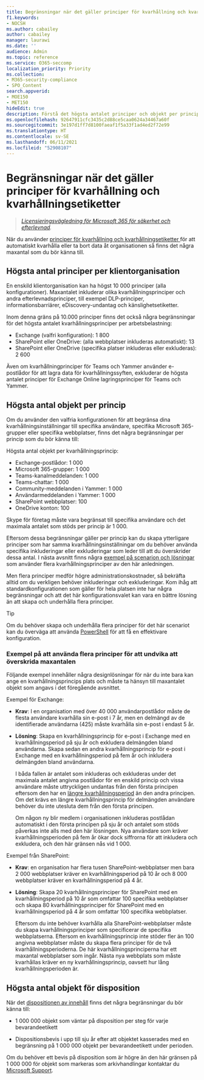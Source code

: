 ```yaml
---
title: Begränsningar när det gäller principer för kvarhållning och kvarhållningsetiketter
f1.keywords:
- NOCSH
ms.author: cabailey
author: cabailey
manager: laurawi
ms.date: ''
audience: Admin
ms.topic: reference
ms.service: O365-seccomp
localization_priority: Priority
ms.collection:
- M365-security-compliance
- SPO_Content
search.appverid:
- MOE150
- MET150
hideEdit: true
description: Förstå det högsta antalet principer och objekt per princip när det gäller principer för kvarhållning och kvarhållningsetiketter
ms.openlocfilehash: 92647911cfc3435c2d88ce5caa0624a34467a60f
ms.sourcegitcommit: 3e197d1ff7d8100faeaf1f5a33f1ad4ed2f72e99
ms.translationtype: HT
ms.contentlocale: sv-SE
ms.lasthandoff: 06/11/2021
ms.locfileid: "52908107"
---
```

# <a name="limits-for-retention-policies-and-retention-label-policies"></a>Begränsningar när det gäller principer för kvarhållning och kvarhållningsetiketter

>*[Licensieringsvägledning för Microsoft 365 för säkerhet och efterlevnad](/office365/servicedescriptions/microsoft-365-service-descriptions/microsoft-365-tenantlevel-services-licensing-guidance/microsoft-365-security-compliance-licensing-guidance).*

När du använder [ principer för kvarhållning och kvarhållningsetiketter ](retention.md#retention-policies-and-retention-labels) för att automatiskt kvarhålla eller ta bort data åt organisationen så finns det några maxantal som du bör känna till.

## <a name="maximum-number-of-policies-per-tenant"></a>Högsta antal principer per klientorganisation

En enskild klientorganisation kan ha högst 10 000 principer (alla konfigurationer). Maxantalet inkluderar olika kvarhållningsprinciper och andra efterlevnadsprinciper, till exempel DLP-principer, informationsbarriärer, eDiscovery-undantag och känslighetsetiketter.

Inom denna gräns på 10.000 principer finns det också några begränsningar för det högsta antalet kvarhållningsprinciper per arbetsbelastning:

- Exchange (valfri konfiguration): 1 800
- SharePoint eller OneDrive: (alla webbplatser inkluderas automatiskt): 13
- SharePoint eller OneDrive (specifika platser inkluderas eller exkluderas): 2 600

Även om kvarhållningprinciper för Teams och Yammer använder e-postlådor för att lagra data för kvarhållningssyften, exkluderar de högsta antalet principer för Exchange Online lagringsprinciper för Teams och Yammer.

## <a name="maximum-number-of-items-per-policy"></a>Högsta antal objekt per princip

Om du använder den valfria konfigurationen för att begränsa dina kvarhållningsinställningar till specifika användare, specifika Microsoft 365-grupper eller specifika webbplatser, finns det några begränsningar per princip som du bör känna till: 

Högsta antal objekt per kvarhållningsprincip:

- Exchange-postlådor: 1 000
- Microsoft 365-grupper: 1 000
- Teams-kanalmeddelanden: 1 000
- Teams-chattar: 1 000
- Community-meddelanden i Yammer: 1 000
- Användarmeddelanden i Yammer: 1 000
- SharePoint webbplatser: 100
- OneDrive konton: 100

Skype för företag måste vara begränsat till specifika användare och det maximala antalet som stöds per princip är 1 000.

Eftersom dessa begränsningar gäller per princip kan du skapa ytterligare principer som har samma kvarhållningsinställningar om du behöver använda specifika inkluderingar eller exkluderingar som leder till att du överskrider dessa antal. I nästa avsnitt finns några [exempel på scenarion och lösningar](#examples-of-using-multiple-policies-to-avoid-exceeding-maximum-numbers) som använder flera kvarhållningsprinciper av den här anledningen.

Men flera principer medför högre administrationskostnader, så bekräfta alltid om du verkligen behöver inkluderingar och exkluderingar. Kom ihåg att standardkonfigurationen som gäller för hela platsen inte har några begränsningar och att det här konfigurationsvalet kan vara en bättre lösning än att skapa och underhålla flera principer.

> [!TIP]
> Om du behöver skapa och underhålla flera principer för det här scenariot kan du överväga att använda [PowerShell](retention.md#powershell-cmdlets-for-retention-policies-and-retention-labels) för att få en effektivare konfiguration.

### <a name="examples-of-using-multiple-policies-to-avoid-exceeding-maximum-numbers"></a>Exempel på att använda flera principer för att undvika att överskrida maxantalen

Följande exempel innehåller några designlösningar för när du inte bara kan ange en kvarhållningsprincips plats och måste ta hänsyn till maxantalet objekt som angavs i det föregående avsnittet.

Exempel för Exchange:

- **Krav**: I en organisation med över 40 000 användarpostlådor måste de flesta användare kvarhålla sin e-post i 7 år, men en delmängd av de identifierade användarna (425) måste kvarhålla sin e-post i endast 5 år.

- **Lösning**: Skapa en kvarhållningsprincip för e-post i Exchange med en kvarhållningsperiod på sju år och exkludera delmängden bland användarna. Skapa sedan en andra kvarhållningsprincip för e-post i Exchange med en kvarhållningsperiod på fem år och inkludera delmängden bland användarna. 
    
    I båda fallen är antalet som inkluderas och exkluderas under det maximala antalet angivna postlådor för en enskild princip och vissa användare måste uttryckligen undantas från den första principen eftersom den har en [längre kvarhållningsperiod](retention.md#the-principles-of-retention-or-what-takes-precedence) än den andra principen. Om det krävs en längre kvarhållningsprincip för delmängden användare behöver du inte utesluta dem från den första principen.
     
    Om någon ny blir medlem i organisationen inkluderas postlådan automatiskt i den första principen på sju år och antalet som stöds påverkas inte alls med den här lösningen. Nya användare som kräver kvarhållningsperioden på fem år ökar dock siffrorna för att inkludera och exkludera, och den här gränsen nås vid 1 000.

Exempel från SharePoint:

- **Krav**: en organisation har flera tusen SharePoint-webbplatser men bara 2 000 webbplatser kräver en kvarhållningsperiod på 10 år och 8 000 webbplatser kräver en kvarhållningsperiod på 4 år.

- **Lösning**: Skapa 20 kvarhållningsprinciper för SharePoint med en kvarhållningsperiod på 10 år som omfattar 100 specifika webbplatser och skapa 80 kvarhållningsprinciper för SharePoint med en kvarhållningsperiod på 4 år som omfattar 100 specifika webbplatser.
    
    Eftersom du inte behöver kvarhålla alla SharePoint-webbplatser måste du skapa kvarhållningsprinciper som specificerar de specifika webbplatserna. Eftersom en kvarhållningsprincip inte stöder fler än 100 angivna webbplatser måste du skapa flera principer för de två kvarhållningsperioderna. De här kvarhållningsprinciperna har ett maxantal webbplatser som ingår. Nästa nya webbplats som måste kvarhållas kräver en ny kvarhållningsprincip, oavsett hur lång kvarhållningsperioden är.

## <a name="maximum-number-of-items-for-disposition"></a>Högsta antal objekt för disposition

När det [dispositionen av innehåll](disposition.md) finns det några begränsningar du bör känna till:

- 1 000 000 objekt som väntar på disposition per steg för varje bevarandeetikett

- Dispositionsbevis i upp till sju år efter att objektet kasserades med en begränsning på 1 000 000 objekt per bevarandeetikett under perioden. 
    
Om du behöver ett bevis på disposition som är högre än den här gränsen på 1 000 000 för objekt som markeras som arkivhandlingar kontaktar du [Microsoft Support](../business-video/get-help-support.md).
